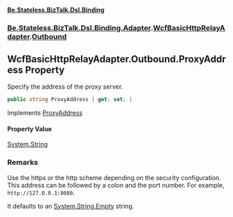 #### [Be.Stateless.BizTalk.Dsl.Binding](README.md 'README')
### [Be.Stateless.BizTalk.Dsl.Binding.Adapter](Be.Stateless.BizTalk.Dsl.Binding.Adapter.md 'Be.Stateless.BizTalk.Dsl.Binding.Adapter').[WcfBasicHttpRelayAdapter](WcfBasicHttpRelayAdapter.md 'Be.Stateless.BizTalk.Dsl.Binding.Adapter.WcfBasicHttpRelayAdapter').[Outbound](WcfBasicHttpRelayAdapter.Outbound.md 'Be.Stateless.BizTalk.Dsl.Binding.Adapter.WcfBasicHttpRelayAdapter.Outbound')

## WcfBasicHttpRelayAdapter.Outbound.ProxyAddress Property

Specify the address of the proxy server.

```csharp
public string ProxyAddress { get; set; }
```

Implements [ProxyAddress](https://docs.microsoft.com/en-us/dotnet/api/Microsoft.BizTalk.Adapter.Wcf.Config.IAdapterConfigProxySettings.ProxyAddress 'Microsoft.BizTalk.Adapter.Wcf.Config.IAdapterConfigProxySettings.ProxyAddress')

#### Property Value
[System.String](https://docs.microsoft.com/en-us/dotnet/api/System.String 'System.String')

### Remarks

Use the https or the http scheme depending on the security configuration. This address can be followed by a colon
and the port number. For example, `http://127.0.0.1:8080`.

It defaults to an [System.String.Empty](https://docs.microsoft.com/en-us/dotnet/api/System.String.Empty 'System.String.Empty') string.